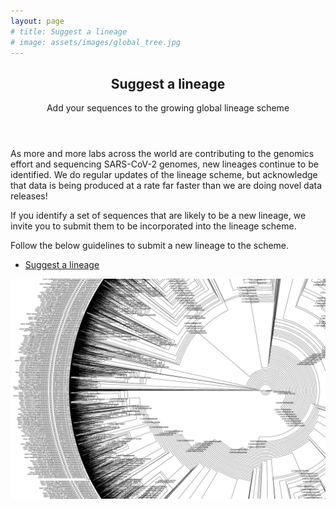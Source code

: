 ```yaml
---
layout: page
# title: Suggest a lineage
# image: assets/images/global_tree.jpg
---
```


  <section id="banner">
    <div class="content">
      <header>
        <h1>Suggest a lineage</h1>
        <p>Add your sequences to the growing global lineage scheme</p>
      </header>
      <p>As more and more labs across the world are contributing to the genomics effort and sequencing SARS-CoV-2 genomes, new lineages continue to be identified. We do regular updates of the lineage scheme, but acknowledge that data is being produced at a rate far faster than we are doing novel data releases!</p>
    <p> If you identify a set of sequences that are likely to be a new lineage, we invite you to submit them to be incorporated into the lineage scheme.</p>
    <p>Follow the below guidelines to submit a new lineage to the scheme.</p>
      <ul class="actions">
        <li><a href="https://github.com/cov-lineages/assignment" class="button special big">Suggest a lineage</a></li>
      </ul>
    </div>
    <span class="image object">
      <img src="assets/images/global_tree.jpg" alt="" />
    </span>
  </section>


<!-- <section>
<h3> What criteria define a new lineage?</h3>
</section> -->